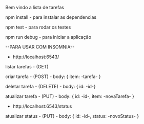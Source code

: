 Bem vindo a lista de tarefas

npm install - para instalar as dependencias

npm test - para rodar os testes

npm run debug - para iniciar a aplicação


--PARA USAR COM INSOMNIA--

- http://localhost:6543/

listar tarefas - (GET)

criar tarefa - (POST) - body: { item: -tarefa- }

deletar tarefa - (DELETE) - body: { id: -id-}

atualizar tarefa - (PUT) - body: { id: -id-, item: -novaTarefa- }


- http://localhost:6543/status

atualizar status - (PUT) - body: { id: -id-, status: -novoStatus- }